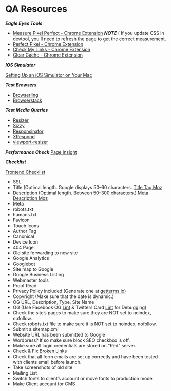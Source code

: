 # QA Resources

***Eagle Eyes Tools***

- [Measure Pixel Perfect - Chrome Extension](https://chrome.google.com/webstore/detail/dimensions/baocaagndhipibgklemoalmkljaimfdj?hl=en) ***NOTE*** ( If you update CSS in devtool, you'll need to refresh the page to get the correct measurement.
- [Perfect Pixel - Chrome Extension](https://chrome.google.com/webstore/detail/perfectpixel-by-welldonec/dkaagdgjmgdmbnecmcefdhjekcoceebi?hl=en)
- [Check My Links - Chrome Extension](https://chrome.google.com/webstore/detail/check-my-links/ojkcdipcgfaekbeaelaapakgnjflfglf?hl=en-GB)
- [Clear Cache - Chrome Extension](https://chrome.google.com/webstore/detail/clear-cache/cppjkneekbjaeellbfkmgnhonkkjfpdn/related?hl=en%20)


***IOS Simulator***

[Setting Up an iOS Simulator on Your Mac](http://www.macinstruct.com/node/494)

***Test Browsers***

- [Browserling](https://www.browserling.com)
- [Browserstack](https://www.browserstack.com)

***Test Media Queries***
- [Resizer](https://material.io/resizer)
- [Sizzy](https://sizzy.co)
- [Responsinator ](https://www.responsinator.com)
- [XRespond](http://app.xrespond.com)
- [viewport-resizer](http://lab.maltewassermann.com/viewport-resizer/?utm_source=bypeople)


***Performance Check***
[Page Insight](https://developers.google.com/speed/pagespeed/insights)

***Checklist***

[Frontend Checklist](https://frontendchecklist.io/#section-head)

- SSL
- Title (Optimal length. Google displays 50–60 characters. [Title Tag Moz](https://moz.com/learn/seo/title-tag)
- Description (Optimal length. Between 50–300 characters.) [Meta Description Moz](https://moz.com/learn/seo/meta-description)
- Meta
- robots.txt
- humans.txt
- Favicon
- Touch Icons
- Author Tag
- Canonical
- Device Icon
- 404 Page
- Old site forwarding to new site
- Google Analytics
- Googlebot
- Site map to Google
- Google Business Listing
- Webmaster tools
- Proof Read
- Privacy Policy included (Generate one at [getterms.io](getterms.io))
- Copyright (Make sure that the date is dynamic.)
- OG URL, Description, Type, Site Name
- OG (Use Facebook OG [Lint](https://developers.facebook.com/tools/debug) & Twitters Card [Lint](https://twitter.com/login?redirect_after_login=https%3A%2F%2Fcards-dev.twitter.com%2Fvalidator) for Debugging)
- Check the site’s pages to make sure they are NOT set to noindex, nofollow.
- Check robots.txt file to make sure it is NOT set to noindex, nofollow.
- Submit a sitemap.xml
- Website URL has been submitted to Google
- Wordpress? If so make sure block SEO checkbox is off.
- Make sure all login credentials are stored on "Red" server.
- Check & Fix [Broken Links](http://www.brokenlinkcheck.com/broken-links.php#status)
- Check that all form emails are set up correctly and have been tested with clients email before launch.
- Take screenshots of old site
- Mailing List
- Switch fonts to client’s account or move fonts to production mode
- Make Client account for CMS
